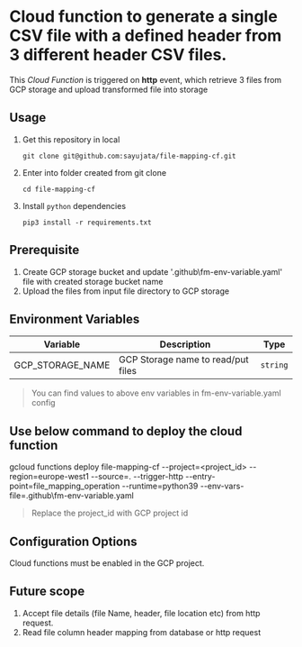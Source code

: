 # Cloud function to generate a single CSV file with a defined header from 3 different header CSV files.

This _Cloud Function_ is triggered on **http** event, which retrieve 3 files from GCP storage and upload transformed file into storage

## Usage

1. Get this repository in local

   ```shell
   git clone git@github.com:sayujata/file-mapping-cf.git
   ```

2. Enter into folder created from git clone

   ```shell
   cd file-mapping-cf
   ```

3. Install `python` dependencies
   ```shell
   pip3 install -r requirements.txt
   ```
   
## Prerequisite

1. Create GCP storage bucket and update '.github\fm-env-variable.yaml' file with created storage bucket name
2. Upload the files from input file directory to GCP storage

## Environment Variables

| Variable         | Description                        | Type     |
| ---------------- | ---------------------------------- | -------- |
| GCP_STORAGE_NAME | GCP Storage name to read/put files | `string` |

> You can find values to above env variables in fm-env-variable.yaml config

## Use below command to deploy the cloud function

gcloud functions deploy file-mapping-cf --project=<project_id> --region=europe-west1 --source=. --trigger-http --entry-point=file_mapping_operation --runtime=python39 --env-vars-file=.github\fm-env-variable.yaml
> Replace the project_id with GCP project id

## Configuration Options

Cloud functions must be enabled in the GCP project.

## Future scope
1. Accept file details (file Name, header, file location etc) from http request.
2. Read file column header mapping from database or http request
